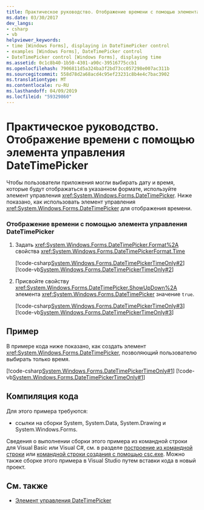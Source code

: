 ```yaml
---
title: Практическое руководство. Отображение времени с помощью элемента управления DateTimePicker
ms.date: 03/30/2017
dev_langs:
- csharp
- vb
helpviewer_keywords:
- time [Windows Forms], displaying in DateTimePicker control
- examples [Windows Forms], DateTimePicker control
- DateTimePicker control [Windows Forms], displaying time
ms.assetid: 0c1c8b40-1b50-4301-a90c-39516775ccb1
ms.openlocfilehash: 7906811d5a324ba3f2bd73cc057298e007ac311b
ms.sourcegitcommit: 558d78d2a68acd4c95ef23231c8b4e4c7bac3902
ms.translationtype: MT
ms.contentlocale: ru-RU
ms.lasthandoff: 04/09/2019
ms.locfileid: "59329860"
---
```

# <a name="how-to-display-time-with-the-datetimepicker-control"></a>Практическое руководство. Отображение времени с помощью элемента управления DateTimePicker
Чтобы пользователи приложения могли выбирать дату и время, которые будут отображаться в указанном формате, используйте элемент управления <xref:System.Windows.Forms.DateTimePicker>. Ниже показано, как использовать элемент управления <xref:System.Windows.Forms.DateTimePicker> для отображения времени.  
  
### <a name="to-display-the-time-with-the-datetimepicker-control"></a>Отображение времени с помощью элемента управления DateTimePicker  
  
1. Задать <xref:System.Windows.Forms.DateTimePicker.Format%2A> свойства <xref:System.Windows.Forms.DateTimePickerFormat.Time>  
  
     [!code-csharp[System.Windows.Forms.DateTimePickerTimeOnly#2](~/samples/snippets/csharp/VS_Snippets_Winforms/System.Windows.Forms.DateTimePickerTimeOnly/CS/Form1.cs#2)]
     [!code-vb[System.Windows.Forms.DateTimePickerTimeOnly#2](~/samples/snippets/visualbasic/VS_Snippets_Winforms/System.Windows.Forms.DateTimePickerTimeOnly/VB/Form1.vb#2)]  
  
2. Присвойте свойству <xref:System.Windows.Forms.DateTimePicker.ShowUpDown%2A> элемента <xref:System.Windows.Forms.DateTimePicker> значение `true`.  
  
     [!code-csharp[System.Windows.Forms.DateTimePickerTimeOnly#3](~/samples/snippets/csharp/VS_Snippets_Winforms/System.Windows.Forms.DateTimePickerTimeOnly/CS/Form1.cs#3)]
     [!code-vb[System.Windows.Forms.DateTimePickerTimeOnly#3](~/samples/snippets/visualbasic/VS_Snippets_Winforms/System.Windows.Forms.DateTimePickerTimeOnly/VB/Form1.vb#3)]  
  
## <a name="example"></a>Пример  
 В примере кода ниже показано, как создать элемент <xref:System.Windows.Forms.DateTimePicker>, позволяющий пользователю выбирать только время.  
  
 [!code-csharp[System.Windows.Forms.DateTimePickerTimeOnly#1](~/samples/snippets/csharp/VS_Snippets_Winforms/System.Windows.Forms.DateTimePickerTimeOnly/CS/Form1.cs#1)]
 [!code-vb[System.Windows.Forms.DateTimePickerTimeOnly#1](~/samples/snippets/visualbasic/VS_Snippets_Winforms/System.Windows.Forms.DateTimePickerTimeOnly/VB/Form1.vb#1)]  
  
## <a name="compiling-the-code"></a>Компиляция кода  
 Для этого примера требуются:  
  
-   ссылки на сборки System, System.Data, System.Drawing и System.Windows.Forms.  
  
 Сведения о выполнении сборки этого примера из командной строки для Visual Basic или Visual C#, см. в разделе [построение из командной строки](../../../visual-basic/reference/command-line-compiler/building-from-the-command-line.md) или [командной строки создания с помощью csc.exe](../../../csharp/language-reference/compiler-options/command-line-building-with-csc-exe.md). Можно также сборке этого примера в Visual Studio путем вставки кода в новый проект.  
  
## <a name="see-also"></a>См. также

- [Элемент управления DateTimePicker](datetimepicker-control-windows-forms.md)
